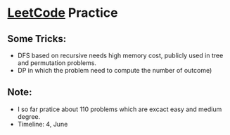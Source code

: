 # [LeetCode](https://leetcode.com/problemset/all/) Practice 
## Some Tricks:
* DFS based on recursive needs high memory cost, publicly used in tree and permutation problems.
* DP in which the problem need to compute the number of outcome)

## Note:
* I so far pratice about 110 problems which are excact easy and medium degree.
* Timeline: 4, June
